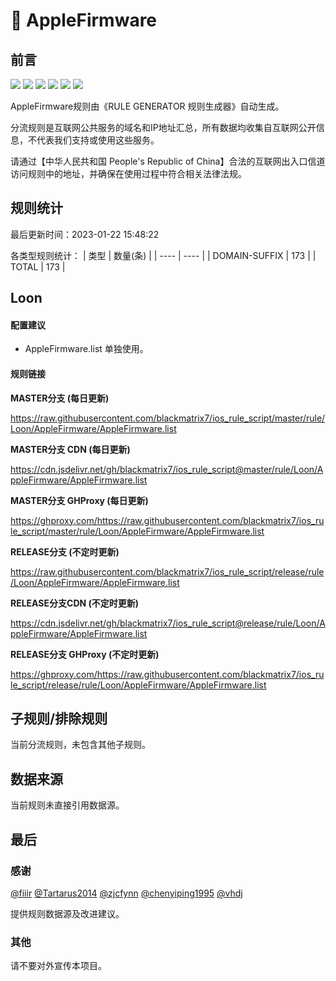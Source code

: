 # 🧸 AppleFirmware

## 前言

![](https://shields.io/badge/-移除重复规则-ff69b4) ![](https://shields.io/badge/-DOMAIN与DOMAIN--SUFFIX合并-green) ![](https://shields.io/badge/-DOMAIN--SUFFIX间合并-critical) ![](https://shields.io/badge/-DOMAIN与DOMAIN--KEYWORD合并-9cf) ![](https://shields.io/badge/-DOMAIN--SUFFIX与DOMAIN--KEYWORD合并-blue) ![](https://shields.io/badge/-IP--CIDR(6)合并-blueviolet) 

AppleFirmware规则由《RULE GENERATOR 规则生成器》自动生成。

分流规则是互联网公共服务的域名和IP地址汇总，所有数据均收集自互联网公开信息，不代表我们支持或使用这些服务。

请通过【中华人民共和国 People's Republic of China】合法的互联网出入口信道访问规则中的地址，并确保在使用过程中符合相关法律法规。

## 规则统计

最后更新时间：2023-01-22 15:48:22

各类型规则统计：
| 类型 | 数量(条)  | 
| ---- | ----  |
| DOMAIN-SUFFIX | 173  | 
| TOTAL | 173  | 


## Loon 

#### 配置建议
- AppleFirmware.list 单独使用。

#### 规则链接
**MASTER分支 (每日更新)**

https://raw.githubusercontent.com/blackmatrix7/ios_rule_script/master/rule/Loon/AppleFirmware/AppleFirmware.list

**MASTER分支 CDN (每日更新)**

https://cdn.jsdelivr.net/gh/blackmatrix7/ios_rule_script@master/rule/Loon/AppleFirmware/AppleFirmware.list

**MASTER分支 GHProxy (每日更新)**

https://ghproxy.com/https://raw.githubusercontent.com/blackmatrix7/ios_rule_script/master/rule/Loon/AppleFirmware/AppleFirmware.list

**RELEASE分支 (不定时更新)**

https://raw.githubusercontent.com/blackmatrix7/ios_rule_script/release/rule/Loon/AppleFirmware/AppleFirmware.list

**RELEASE分支CDN (不定时更新)**

https://cdn.jsdelivr.net/gh/blackmatrix7/ios_rule_script@release/rule/Loon/AppleFirmware/AppleFirmware.list

**RELEASE分支 GHProxy (不定时更新)**

https://ghproxy.com/https://raw.githubusercontent.com/blackmatrix7/ios_rule_script/release/rule/Loon/AppleFirmware/AppleFirmware.list

## 子规则/排除规则


当前分流规则，未包含其他子规则。

## 数据来源

当前规则未直接引用数据源。

## 最后

### 感谢

[@fiiir](https://github.com/fiiir) [@Tartarus2014](https://github.com/Tartarus2014) [@zjcfynn](https://github.com/zjcfynn) [@chenyiping1995](https://github.com/chenyiping1995) [@vhdj](https://github.com/vhdj)

提供规则数据源及改进建议。

### 其他

请不要对外宣传本项目。